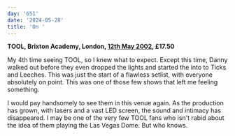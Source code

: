 ```yaml
---
day: '651'
date: '2024-05-28'
title: 'On '
---
```


**TOOL, Brixton Academy, London, [12th May 2002](https://www.setlist.fm/setlist/tool/2002/brixton-academy-london-england-4bd617ae.html), £17.50**

My 4th time seeing TOOL, so I knew what to expect. Except this time, Danny walked out before they even dropped the lights and started the into to Ticks and Leeches. This was just the start of a flawless setlist, with everyone absolutely on point. This was one of those few shows that left me feeling something.

I would pay handsomely to see them in this venue again. As the production has grown, with lasers and a vast LED screen, the sound and intimacy has disappeared. I may be one of the very few TOOL fans who isn't rabid about the idea of them playing the Las Vegas Dome. But who knows.
